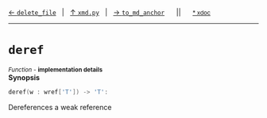 [&#8592; `delete_file`](xmd.py--delete_file.md)&nbsp;&nbsp;&nbsp;|&nbsp;&nbsp;&nbsp;[&#8593; `xmd.py`](xmd.py.md)&nbsp;&nbsp;&nbsp;|&nbsp;&nbsp;&nbsp;[&#8594; `to_md_anchor`](xmd.py--to_md_anchor.md)&nbsp;&nbsp;&nbsp;&nbsp;&nbsp;&nbsp;||&nbsp;&nbsp;&nbsp;&nbsp;&nbsp;&nbsp;<small>[\* xdoc](../xdoc/xmd.py.xmd#L14)</small>
***

# `deref`
<small>*Function* - **implementation details**</small>  
**Synopsis**

```cpp
deref(w : wref['T']) -> 'T':
```

Dereferences a weak reference


